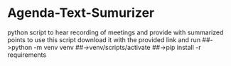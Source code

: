 # Agenda-Text-Sumurizer
python  script to hear recording of meetings and provide with summarized points
to use this script download it with the provided link and run 
##->python -m venv venv
##->venv/scripts/activate
##->pip install -r requirements
